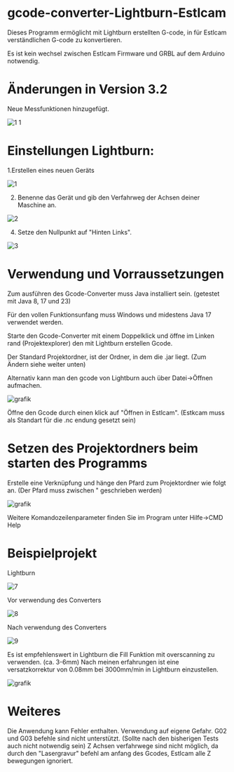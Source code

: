 # gcode-converter-Lightburn-Estlcam

Dieses Programm ermöglicht mit Lightburn erstellten G-code, in für Estlcam verständlichen G-code zu konvertieren.

Es ist kein wechsel zwischen Estlcam Firmware und GRBL auf dem Arduino notwendig.

# Änderungen in Version 3.2
Neue Messfunktionen hinzugefügt.

![1 1](https://github.com/yErnst/Gcode-Converter-Lightburn-Estlcam/assets/144956031/0f02f19f-9ba0-401a-b45b-2069a051c1c8)

# Einstellungen Lightburn:

1.Erstellen eines neuen Geräts

![1](https://github.com/yErnst/Gcode-Converter-Lightburn-Estlcam/assets/144956031/74018829-f556-494d-983b-23293b4dc04c)

2. Benenne das Gerät und gib den Verfahrweg der Achsen deiner Maschine an.
   
![2](https://github.com/yErnst/Gcode-Converter-Lightburn-Estlcam/assets/144956031/1977afff-3765-4f34-918f-fc5a90c894b0)

4. Setze den Nullpunkt auf "Hinten Links".
   
![3](https://github.com/yErnst/Gcode-Converter-Lightburn-Estlcam/assets/144956031/2f414420-ba8a-4558-8ea4-9fc36ec23be3)

# Verwendung und Vorraussetzungen

Zum ausführen des Gcode-Converter muss Java installiert sein. (getestet mit Java 8, 17 und 23)

Für den vollen Funktionsunfang muss Windows und midestens Java 17 verwendet werden.

Starte den Gcode-Converter mit einem Doppelklick und öffne im Linken rand (Projektexplorer) den mit Lightburn erstellen Gcode.

Der Standard Projektordner, ist der Ordner, in dem die .jar liegt. (Zum Ändern siehe weiter unten)

Alternativ kann man den gcode von Lightburn auch über Datei->Öffnen aufmachen.

![grafik](https://github.com/user-attachments/assets/ebd00533-a89c-496f-9599-45f0e86dccec)

Öffne den Gcode durch einen klick auf "Öffnen in Estlcam". (Estkcam muss als Standart für die .nc endung gesetzt sein)

# Setzen des Projektordners beim starten des Programms
Erstelle eine Verknüpfung und hänge den Pfard zum Projektordner wie folgt an. (Der Pfard muss zwischen " geschrieben werden)

![grafik](https://github.com/user-attachments/assets/ae7552dd-8637-4126-8484-789f39b8eab2)

Weitere Komandozeilenparameter finden Sie im Program unter Hilfe->CMD Help

# Beispielprojekt
Lightburn

![7](https://github.com/yErnst/Gcode-Converter-Lightburn-Estlcam/assets/144956031/cfd3659e-11ff-48a2-84e5-d0f783b5d1cc)

Vor verwendung des Converters

![8](https://github.com/yErnst/Gcode-Converter-Lightburn-Estlcam/assets/144956031/36ae508f-7209-4f1b-9bb7-e86844b70245)

Nach verwendung des Converters

![9](https://github.com/yErnst/Gcode-Converter-Lightburn-Estlcam/assets/144956031/d2ab0c8c-1605-4bc7-9b8d-e059a4d134fd)

Es ist empfehlenswert in Lightburn die Fill Funktion mit overscanning zu verwenden. (ca. 3-6mm)
Nach meinen erfahrungen ist eine versatzkorrektur von 0.08mm bei 3000mm/min in Lightburn einzustellen.

![grafik](https://github.com/user-attachments/assets/890e72f8-25e0-4285-980b-036d573e1abd)

# Weiteres

Die Anwendung kann Fehler enthalten. Verwendung auf eigene Gefahr.
G02 und G03 befehle sind nicht unterstützt. (Sollte nach den bisherigen Tests auch nicht notwendig sein)
Z Achsen verfahrwege sind nicht möglich, da durch den "Lasergravur" befehl am anfang des Gcodes, Estlcam alle Z bewegungen ignoriert.
